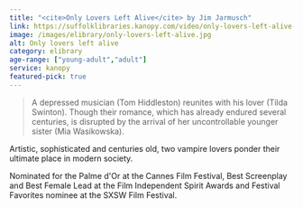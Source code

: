 ```yaml
---
title: "<cite>Only Lovers Left Alive</cite> by Jim Jarmusch"
link: https://suffolklibraries.kanopy.com/video/only-lovers-left-alive-1
image: /images/elibrary/only-lovers-left-alive.jpg
alt: Only lovers left alive
category: elibrary
age-range: ["young-adult","adult"]
service: kanopy
featured-pick: true
---
```


> A depressed musician (Tom Hiddleston) reunites with his lover (Tilda Swinton). Though their romance, which has already endured several centuries, is disrupted by the arrival of her uncontrollable younger sister (Mia Wasikowska).

Artistic, sophisticated and centuries old, two vampire lovers ponder their ultimate place in modern society.

Nominated for the Palme d'Or at the Cannes Film Festival, Best Screenplay and Best Female Lead at the Film Independent Spirit Awards and Festival Favorites nominee at the SXSW Film Festival.
